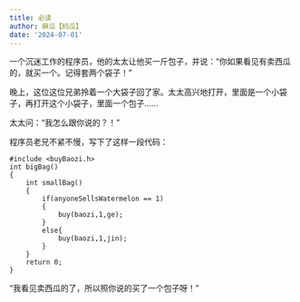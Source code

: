 ```yaml
---
title: 必读
author: 麻瓜【码瓜】
date: '2024-07-01'
---
```

一个沉迷工作的程序员，他的太太让他买一斤包子，并说：“你如果看见有卖西瓜的，就买一个。记得套两个袋子！”     
   
晚上，这位这位兄弟拎着一个大袋子回了家。太太高兴地打开，里面是一个小袋子，再打开这个小袋子，里面一个包子……   
  
太太问：“我怎么跟你说的？！”    
  
程序员老兄不紧不慢，写下了这样一段代码：  
```
#include <buyBaozi.h>
int bigBag()
{
    int smallBag()
    {
        if(anyoneSellsWatermelon == 1)
        {
            buy(baozi,1,ge);
        }
        else{
            buy(baozi,1,jin);
        }
    }
    return 0;
}
```   
“我看见卖西瓜的了，所以照你说的买了一个包子呀！”